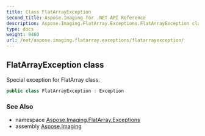 ```yaml
---
title: Class FlatArrayException
second_title: Aspose.Imaging for .NET API Reference
description: Aspose.Imaging.FlatArray.Exceptions.FlatArrayException class. Special exception for FlatArray class
type: docs
weight: 9460
url: /net/aspose.imaging.flatarray.exceptions/flatarrayexception/
---
```

## FlatArrayException class

Special exception for FlatArray class.

```csharp
public class FlatArrayException : Exception
```

### See Also

* namespace [Aspose.Imaging.FlatArray.Exceptions](../../aspose.imaging.flatarray.exceptions/)
* assembly [Aspose.Imaging](../../)


